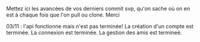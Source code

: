 Mettez ici les avancées de vos derniers commit svp, qu'on sache où on en est à chaque fois que l'on pull ou clone.
Merci

03/11 : l'api fonctionne mais n'est pas terminée!
La création d'un compte est terminée.
La connexion est terminée.
La gestion des amis est termineé.
